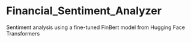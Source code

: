 # Financial_Sentiment_Analyzer
Sentiment analysis using a fine-tuned FinBert model from Hugging Face Transformers
